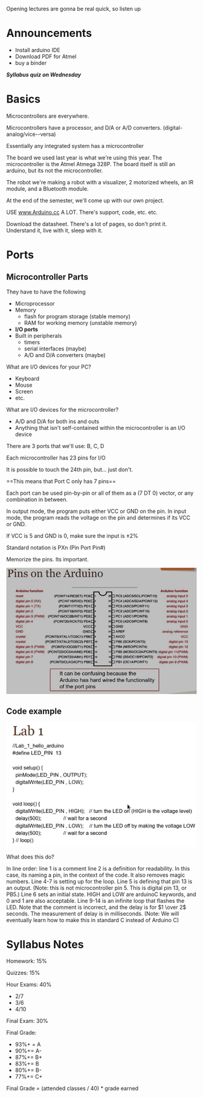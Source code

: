 Opening lectures are gonna be real quick, so listen up

# Announcements

- Install arduino IDE
- Download PDF for Atmel
- buy a binder



***Syllabus quiz on Wednesday***



# Basics

Microcontrollers are everywhere.

Microcontrollers have a processor, and D/A or A/D converters. (digital-analog/vice--versa)

Essentially any integrated system has a microcontroller



The board we used last year is what we're using this year. The microcontroller is the Atmel Atmega 328P. The board itself is still an arduino, but its not the microcontroller.

The robot we're making a robot with a visualizer, 2 motorized wheels, an IR module, and a Bluetooth module.



At the end of the semester, we'll come up with our own project.

USE www.Arduino.cc A LOT. There's support, code, etc. etc.

Download the datasheet. There's a lot of pages, so don't print it. Understand it, live with it, sleep with it.



# Ports

## Microcontroller Parts

They have to have the following

- Microprocessor
- Memory
    - flash for program storage (stable memory)
    - RAM for working memory (unstable memory)
- **I/O ports**
- Built in peripherals
    - timers
    - serial interfaces (maybe)
    - A/D and D/A converters (maybe)



What are I/O devices for your PC?

- Keyboard
- Mouse
- Screen
- etc.

What are I/O devices for the microcontroller?

- A/D and D/A for both ins and outs
- Anything that isn't self-contained within the microcontroller is an I/O device



There are 3 ports that we'll use: B, C, D

Each microcontroller has 23 pins for I/O

It is possible to touch the 24th pin, but... just don't.

==This means that Port C only has 7 pins==



Each port can be used pin-by-pin or all of them as a (7 DT 0) vector, or any combination in between.

In output mode, the program puts either VCC or GND on the pin. In input mode, the program reads the voltage on the pin and determines if its VCC or GND.

If VCC is 5 and GND is 0, make sure the input is $\pm 2 \%$



Standard notation is PXn (Pin Port Pin#)



Memorize the pins. Its important.

![atmegaPinout](../atmegaPinout.png)



## Code example

![image-20200113102924585](image-20200113102924585.png)

What does this do?

In line order:
line 1 is a comment
line 2 is a definition for readability. In this case, its naming a pin, in the context of the code. It also removes magic numbers.
Line 4-7 is setting up for the loop. Line 5 is defining that pin 13 is an output. (Note: this is not microcontroller pin 5. This is digital pin 13, or PB5.) Line 6 sets an initial state. HIGH and LOW are arduinoC keywords, and 0 and 1 are also acceptable.
Line 9-14 is an infinite loop that flashes the LED. Note that the comment is incorrect, and the delay is for $1 \over 2$ seconds. The measurement of delay is in milliseconds.
(Note: We will eventually learn how to make this in standard C instead of Arduino C) 

# Syllabus Notes

Homework: 15%

Quizzes: 15%

Hour Exams: 40%

- 2/7
- 3/6
- 4/10

Final Exam: 30%



Final Grade:

- 93%+ = A
- 90%+= A-
- 87%+= B+
- 83%+= B
- 80%+= B-
- 77%+= C+



Final Grade = (attended classes / 40) * grade earned